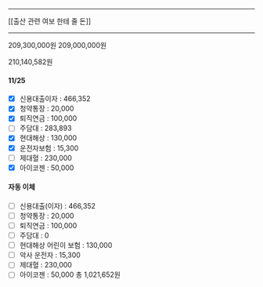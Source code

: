 ***
[[출산 관련 여보 한테 줄 돈]]
***
209,300,000원
209,000,000원

210,140,582원

#### 11/25
- [x] 신용대출이자 : 466,352
- [x] 청약통장 : 20,000
- [x] 퇴직연금 : 100,000
- [ ] 주담대 : 283,893
- [x] 현대해상 : 130,000
- [x] 운전자보험 : 15,300
- [ ] 제대혈 : 230,000 
- [x] 아이코젠 : 50,000

#### 자동 이체
- [ ] 신용대출(이자) : 466,352
- [ ] 청약통장 : 20,000
- [ ] 퇴직연금 : 100,000
- [ ] 주담대 : 0
- [ ] 현대해상 어린이 보험 : 130,000
- [ ] 악사 운전자 : 15,300
- [ ] 제대혈 : 230,000
- [ ] 아이코젠 : 50,000
총 1,021,652원